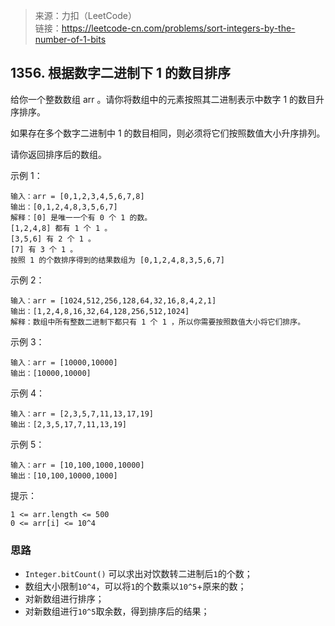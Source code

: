 > 来源：力扣（LeetCode）  
  链接：https://leetcode-cn.com/problems/sort-integers-by-the-number-of-1-bits

## 1356. 根据数字二进制下 1 的数目排序

给你一个整数数组 arr 。请你将数组中的元素按照其二进制表示中数字 1 的数目升序排序。

如果存在多个数字二进制中 1 的数目相同，则必须将它们按照数值大小升序排列。

请你返回排序后的数组。


示例 1：
```
输入：arr = [0,1,2,3,4,5,6,7,8]
输出：[0,1,2,4,8,3,5,6,7]
解释：[0] 是唯一一个有 0 个 1 的数。
[1,2,4,8] 都有 1 个 1 。
[3,5,6] 有 2 个 1 。
[7] 有 3 个 1 。
按照 1 的个数排序得到的结果数组为 [0,1,2,4,8,3,5,6,7]
```

示例 2：
```
输入：arr = [1024,512,256,128,64,32,16,8,4,2,1]
输出：[1,2,4,8,16,32,64,128,256,512,1024]
解释：数组中所有整数二进制下都只有 1 个 1 ，所以你需要按照数值大小将它们排序。
```

示例 3：
```
输入：arr = [10000,10000]
输出：[10000,10000]
```

示例 4：
```
输入：arr = [2,3,5,7,11,13,17,19]
输出：[2,3,5,17,7,11,13,19]
```

示例 5：
```
输入：arr = [10,100,1000,10000]
输出：[10,100,10000,1000]
```

提示：
```
1 <= arr.length <= 500
0 <= arr[i] <= 10^4
```


### 思路
* `Integer.bitCount()` 可以求出对饮数转二进制后`1`的个数；
* 数组大小限制`10^4`，可以将`1`的个数乘以`10^5`+原来的数；
* 对新数组进行排序；
* 对新数组进行`10^5`取余数，得到排序后的结果；